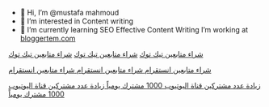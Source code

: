 - 👋 Hi, I’m @mustafa mahmoud
- 👀 I’m interested in Content writing
- 🌱 I’m currently learning SEO Effective Content Writing
 I’m working at <a href="[https://www.bloggertem.com])" title="تيم بلوجر">bloggertem.com</a>

<a href="https://s-w-a-d.com/buy-tiktok-followers/p505833109">شراء متابعين تيك توك</a>
<a href="https://marioo.store/buy-tiktok-followers/p1306556110">شراء متابعين تيك توك</a>
<a href="https://salla.sa/lited3m/buy-tiktok-followers/p664592082">شراء متابعين تيك توك</a>

<a href="https://s-w-a-d.com/buy-instagram-followers/p1630964487"> شراء متابعين انستقرام </a>
<a href="https://marioo.store/buy-instagram-followers/p496107807"> شراء متابعين انستقرام </a>
<a href="https://salla.sa/lited3m/buy-instagram-followers/p68819447"> شراء متابعين انستقرام </a>


<a href="https://s-w-a-d.com/Increase-youtube-subscribers/p1289299933">زيادة عدد مشتركين قناة اليوتيوب 1000 مشترك يومياً
</a>
<a href="https://marioo.store/Increase-youtube-subscribers/p1238013940">زيادة عدد مشتركين قناة اليوتيوب 1000 مشترك يومياً
</a>












<!---
mustafammahm/mustafammahm is a ✨ special ✨ repository because its `README.md` (this file) appears on your GitHub profile.
You can click the Preview link to take a look at your changes.
--->
